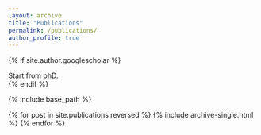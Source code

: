 ```yaml
---
layout: archive
title: "Publications"
permalink: /publications/
author_profile: true
---
```


{% if site.author.googlescholar %}
  <div class="wordwrap">Start from phD.</div>
{% endif %}

{% include base_path %}

{% for post in site.publications reversed %}
  {% include archive-single.html %}
{% endfor %}

